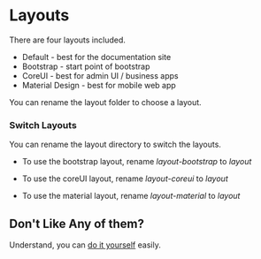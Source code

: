 # Layouts

There are four layouts included.

* Default - best for the documentation site
* Bootstrap - start point of bootstrap
* CoreUI - best for admin UI / business apps
* Material Design - best for mobile web app

You can rename the layout folder to choose a layout.

### Switch Layouts

You can rename the layout directory to switch the layouts.

* To use the bootstrap layout, rename _layout-bootstrap_ to _layout_

* To use the coreUI layout, rename _layout-coreui_ to _layout_

* To use the material layout, rename _layout-material_ to _layout_


## Don't Like Any of them?

Understand, you can [do it yourself](#configuration_diy) easily.
